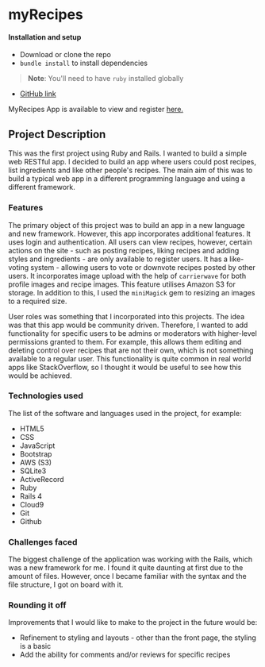 # myRecipes

#### Installation and setup

- Download or clone the repo
- `bundle install` to install dependencies

> **Note**: You'll need to have `ruby` installed globally

- [GitHub link](https://github.com/timrooke1991/myrecipes)

MyRecipes App is available to view and register [here.](https://myrecipestr.herokuapp.com)

## Project Description

This was the first project using Ruby and Rails. I wanted to build a simple web RESTful app. I decided to build an app where users could post recipes, list ingredients and like other people's recipes. The main aim of this was to build a typical web app in a different programming language and using a different framework.  

### [](https://github.com/timrooke1991/myrecipes#features)Features

The primary object of this project was to build an app in a new language and new framework. However, this app incorporates additional features. It uses login and authentication. All users can view recipes, however, certain actions on the site - such as posting recipes, liking recipes and adding styles and ingredients - are only available to register users. It has a like-voting system - allowing users to vote or downvote recipes posted by other users. It incorporates image upload with the help of `carrierwave` for both profile images and recipe images. This feature utilises Amazon S3 for storage. In addition to this, I used the `miniMagick` gem to resizing an images to a required size. 

User roles was something that I incorporated into this projects. The idea was that this app would be community driven. Therefore, I wanted to add functionality for specific users to be admins or moderators with higher-level permissions granted to them. For example, this allows them editing and deleting control over recipes that are not their own, which is not something available to a regular user. This functionality is quite common in real world apps like StackOverflow, so I thought it would be useful to see how this would be achieved. 

### [](https://github.com/timrooke1991/myrecipes#technologies-used)Technologies used

The list of the software and languages used in the project, for example:

- HTML5
- CSS
- JavaScript
- Bootstrap 
- AWS (S3)
- SQLite3
- ActiveRecord
- Ruby
- Rails 4
- Cloud9
- Git
- Github

### [](https://github.com/timrooke1991/myrecipes#challenges-faced)Challenges faced

The biggest challenge of the application was working with the Rails, which was a new framework for me. I found it quite daunting at first due to the amount of files. However, once I became familiar with the syntax and the file structure, I got on board with it. 

### [](https://github.com/timrooke1991/myrecipes#rounding-it-off)Rounding it off

Improvements that I would like to make to the project in the future would be:

- Refinement to styling and layouts - other than the front page, the styling is a basic
- Add the ability for comments and/or reviews for specific recipes

